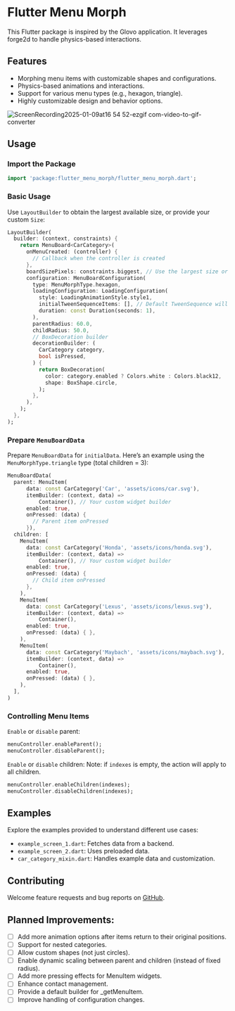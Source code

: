 # Flutter Menu Morph

This Flutter package is inspired by the Glovo application. It leverages forge2d to handle physics-based interactions.

## Features

- Morphing menu items with customizable shapes and configurations.
- Physics-based animations and interactions.
- Support for various menu types (e.g., hexagon, triangle).
- Highly customizable design and behavior options.

![ScreenRecording2025-01-09at16 54 52-ezgif com-video-to-gif-converter](https://github.com/user-attachments/assets/7d1ae52b-8303-4629-a5e8-84b54fbb899f)

## Usage

### Import the Package

```dart
import 'package:flutter_menu_morph/flutter_menu_morph.dart';
```

### Basic Usage

Use `LayoutBuilder` to obtain the largest available size, or provide your custom `Size`:

```dart
LayoutBuilder(
  builder: (context, constraints) {
    return MenuBoard<CarCategory>(
      onMenuCreated: (controller) {
        // Callback when the controller is created
      },
      boardSizePixels: constraints.biggest, // Use the largest size or your custom size
      configuration: MenuBoardConfiguration(
        type: MenuMorphType.hexagon,
        loadingConfiguration: LoadingConfiguration(
          style: LoadingAnimationStyle.style1,
          initialTweenSequenceItems: [], // Default TweenSequence will be applied if empty
          duration: const Duration(seconds: 1),
        ),
        parentRadius: 60.0,
        childRadius: 50.0,
        // BoxDecoration builder
        decorationBuilder: (
          CarCategory category,
          bool isPressed,
        ) {
          return BoxDecoration(
            color: category.enabled ? Colors.white : Colors.black12,
            shape: BoxShape.circle,
          );
        },
      ),
    );
  },
);
```

### Prepare `MenuBoardData`

Prepare `MenuBoardData` for `initialData`. Here’s an example using the `MenuMorphType.triangle` type (total children = 3):

```dart
MenuBoardData(
  parent: MenuItem(
      data: const CarCategory('Car', 'assets/icons/car.svg'),
      itemBuilder: (context, data) =>
          Container(), // Your custom widget builder
      enabled: true,
      onPressed: (data) {
        // Parent item onPressed
      }),
  children: [
    MenuItem(
      data: const CarCategory('Honda', 'assets/icons/honda.svg'),
      itemBuilder: (context, data) =>
          Container(), // Your custom widget builder
      enabled: true,
      onPressed: (data) {
        // Child item onPressed
      },
    ),
    MenuItem(
      data: const CarCategory('Lexus', 'assets/icons/lexus.svg'),
      itemBuilder: (context, data) =>
          Container(),
      enabled: true,
      onPressed: (data) { },
    ),
    MenuItem(
      data: const CarCategory('Maybach', 'assets/icons/maybach.svg'),
      itemBuilder: (context, data) =>
          Container(),
      enabled: true,
      onPressed: (data) { },
    ),
  ],
)
```
### Controlling Menu Items
`Enable` or `disable` parent:

```dart
menuController.enableParent();
menuController.disableParent();
```

`Enable` or `disable` children:
Note:  if `indexes` is empty, the action will apply to all children.

```dart
menuController.enableChildren(indexes);
menuController.disableChildren(indexes);
```

## Examples

Explore the examples provided to understand different use cases:

- `example_screen_1.dart`: Fetches data from a backend.
- `example_screen_2.dart`: Uses preloaded data.
- `car_category_mixin.dart`: Handles example data and customization.

## Contributing

Welcome feature requests and bug reports on [GitHub](https://github.com/mrone-dev/flutter_menu_morph/issues).

## Planned Improvements:

- [ ] Add more animation options after items return to their original positions.
- [ ] Support for nested categories.
- [ ] Allow custom shapes (not just circles).
- [ ] Enable dynamic scaling between parent and children (instead of fixed radius).
- [ ] Add more pressing effects for MenuItem widgets.
- [ ] Enhance contact management.
- [ ] Provide a default builder for _getMenuItem.
- [ ] Improve handling of configuration changes.
